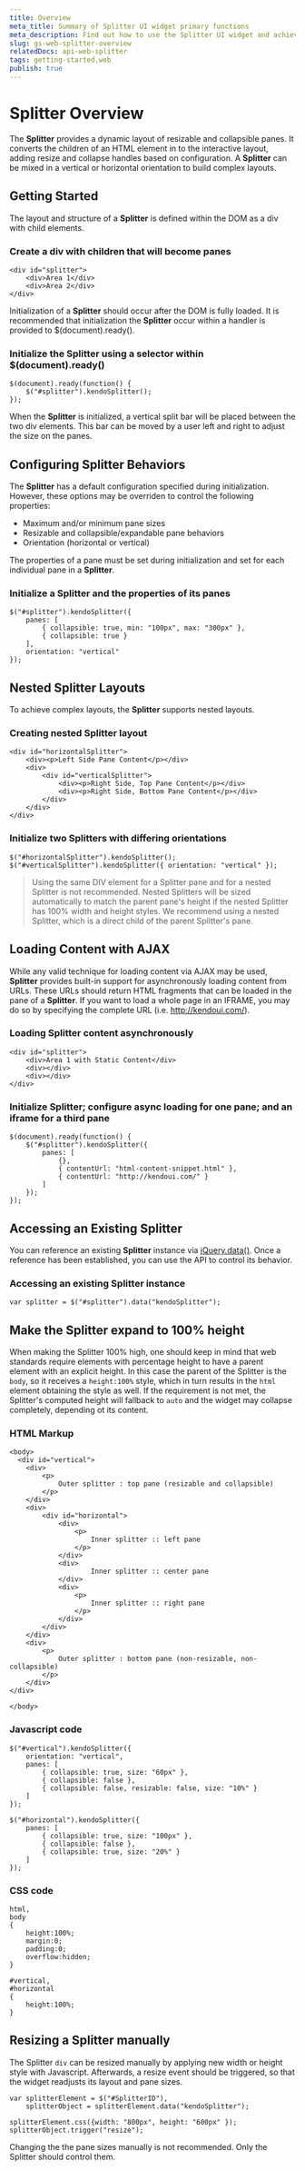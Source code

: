 ```yaml
---
title: Overview
meta_title: Summary of Splitter UI widget primary functions
meta_description: Find out how to use the Splitter UI widget and achieve complex layouts.
slug: gs-web-splitter-overview
relatedDocs: api-web-splitter
tags: getting-started,web
publish: true
---
```


# Splitter Overview

The **Splitter** provides a dynamic layout of resizable and collapsible panes. It converts the
children of an HTML element in to the interactive layout, adding resize and collapse handles based on
configuration. A **Splitter** can be mixed in a vertical or horizontal orientation to build
complex layouts.


## Getting Started

The layout and structure of a **Splitter** is defined within the DOM as a div with child elements.

### Create a div with children that will become panes

    <div id="splitter">
        <div>Area 1</div>
        <div>Area 2</div>
    </div>

Initialization of a **Splitter** should occur after the DOM is fully loaded. It is recommended
that initialization the **Splitter** occur within a handler is provided to $(document).ready().

### Initialize the Splitter using a selector within $(document).ready()

    $(document).ready(function() {
        $("#splitter").kendoSplitter();
    });

When the **Splitter** is initialized, a vertical split bar will be placed between the two div
elements. This bar can be moved by a user left and right to adjust the size on the panes.


## Configuring Splitter Behaviors

The **Splitter** has a default configuration specified during initialization. However, these
options may be overriden to control the following properties:


*   Maximum and/or minimum pane sizes
*   Resizable and collapsible/expandable pane behaviors
*   Orientation (horizontal or vertical)



The properties of a pane must be set during initialization and set for each individual pane in a
**Splitter**.

### Initialize a Splitter and the properties of its panes

    $("#splitter").kendoSplitter({
        panes: [
            { collapsible: true, min: "100px", max: "300px" },
            { collapsible: true }
        ],
        orientation: "vertical"
    });


## Nested Splitter Layouts

To achieve complex layouts, the **Splitter** supports nested layouts.

### Creating nested Splitter layout

    <div id="horizontalSplitter">
        <div><p>Left Side Pane Content</p></div>
        <div>
            <div id="verticalSplitter">
                <div><p>Right Side, Top Pane Content</p></div>
                <div><p>Right Side, Bottom Pane Content</p></div>
            </div>
        </div>
    </div>

### Initialize two Splitters with differing orientations

    $("#horizontalSplitter").kendoSplitter();
    $("#verticalSplitter").kendoSplitter({ orientation: "vertical" });

> Using the same DIV element for a Splitter pane and for a nested Splitter is not recommended.
Nested Splitters will be sized automatically to match the parent pane's height if the nested Splitter has 100% width and height styles.
We recommend using a nested Splitter, which is a direct child of the parent Splitter's pane.

## Loading Content with AJAX


While any valid technique for loading content via AJAX may be used, **Splitter** provides built-in
support for asynchronously loading content from URLs. These URLs should return HTML fragments that can be
loaded in the pane of a **Splitter**. If you want to load a whole page in an IFRAME, you may do so
by specifying the complete URL (i.e. http://kendoui.com/).

### Loading Splitter content asynchronously

    <div id="splitter">
        <div>Area 1 with Static Content</div>
        <div></div>
        <div></div>
    </div>

### Initialize Splitter; configure async loading for one pane; and an iframe for a third pane

    $(document).ready(function() {
        $("#splitter").kendoSplitter({
            panes: [
                {},
                { contentUrl: "html-content-snippet.html" },
                { contentUrl: "http://kendoui.com/" }
            ]
        });
    });

## Accessing an Existing Splitter

You can reference an existing **Splitter** instance via
[jQuery.data()](http://api.jquery.com/jQuery.data/). Once a reference has been established, you can
use the API to control its behavior.

### Accessing an existing Splitter instance

    var splitter = $("#splitter").data("kendoSplitter");

## Make the Splitter expand to 100% height

When making the Splitter 100% high, one should keep in mind that web standards require elements with percentage height to have a parent element with an explicit height.
In this case the parent of the Splitter is the `body`, so it receives a `height:100%` style, which in turn results in the `html` element obtaining the style as well. If the requirement is not met,
the Splitter's computed height will fallback to `auto` and the widget may collapse completely, depending ot its content.

### HTML Markup

    <body>
      <div id="vertical">
        <div>
            <p>
                Outer splitter : top pane (resizable and collapsible)
            </p>
        </div>
        <div>
            <div id="horizontal">
                <div>
                    <p>
                        Inner splitter :: left pane
                    </p>
                </div>
                <div>
                        Inner splitter :: center pane
                </div>
                <div>
                    <p>
                        Inner splitter :: right pane
                    </p>
                </div>
            </div>
        </div>
        <div>
            <p>
                Outer splitter : bottom pane (non-resizable, non-collapsible)
            </p>
        </div>
    </div>
      
    </body>

### Javascript code

    $("#vertical").kendoSplitter({
        orientation: "vertical",
        panes: [
            { collapsible: true, size: "60px" },
            { collapsible: false },
            { collapsible: false, resizable: false, size: "10%" }
        ]
    });

    $("#horizontal").kendoSplitter({
        panes: [
            { collapsible: true, size: "100px" },
            { collapsible: false },
            { collapsible: true, size: "20%" }
        ]
    });

### CSS code

    html,
    body
    {
        height:100%;
        margin:0;
        padding:0;
        overflow:hidden;
    }

    #vertical,
    #horizontal
    {
        height:100%;
    }

## Resizing a Splitter manually

The Splitter `div` can be resized manually by applying new width or height style with Javascript. Afterwards, a resize event should be triggered, so that the widget readjusts its layout and pane sizes.

    var splitterElement = $("#SplitterID"),
	    splitterObject = splitterElement.data("kendoSplitter");
		
    splitterElement.css({width: "800px", height: "600px" });
	splitterObject.trigger("resize");

Changing the the pane sizes manually is not recommended. Only the Splitter should control them.